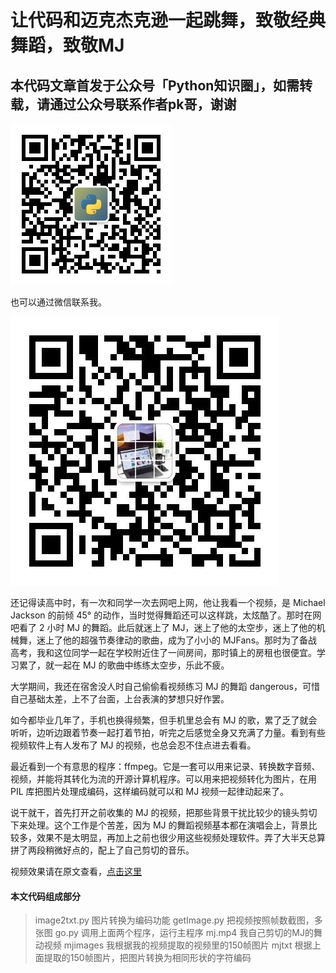 # 让代码和迈克杰克逊一起跳舞，致敬经典舞蹈，致敬MJ

## 本代码文章首发于公众号「Python知识圈」，如需转载，请通过公众号联系作者pk哥，谢谢

![公众号](https://github.com/Brucepk/pk.github.io/blob/master/gzh.jpg)

也可以通过微信联系我。

![微信](https://github.com/Brucepk/pk.github.io/blob/master/pkwx.jpg)

还记得读高中时，有一次和同学一次去网吧上网，他让我看一个视频，是 Michael Jackson 的前倾 45° 的动作，当时觉得舞蹈还可以这样跳，太炫酷了。那时在网吧看了 2 小时 MJ 的舞蹈。此后就迷上了 MJ，迷上了他的太空步，迷上了他的机械舞，迷上了他的超强节奏律动的歌曲，成为了小小的 MJFans。那时为了备战高考，我和这位同学一起在学校附近住了一间房间，那时镇上的房租也很便宜。学习累了，就一起在 MJ 的歌曲中练练太空步，乐此不疲。

大学期间，我还在宿舍没人时自己偷偷看视频练习 MJ 的舞蹈 dangerous，可惜自己基础太差，上不了台面，上台表演的梦想只好作罢。

如今都毕业几年了，手机也换得频繁，但手机里总会有 MJ 的歌，累了乏了就会听听，边听边跟着节奏一起打着节拍，听完之后感觉全身又充满了力量。看到有些视频软件上有人发布了 MJ 的视频，也总会忍不住点进去看看。

最近看到一个有意思的程序：ffmpeg。它是一套可以用来记录、转换数字音频、视频，并能将其转化为流的开源计算机程序。可以用来把视频转化为图片，在用 PIL 库把图片处理成编码，这样编码就可以和 MJ 视频一起律动起来了。

说干就干，首先打开之前收集的 MJ 的视频，把那些背景干扰比较少的镜头剪切下来处理。这个工作是个苦差，因为 MJ 的舞蹈视频基本都在演唱会上，背景比较多，效果不是太明显，再加上之前也很少用这些视频处理软件。弄了大半天总算拼了两段稍微好点的，配上了自己剪切的音乐。

视频效果请在原文查看，[点击这里](https://mp.weixin.qq.com/s?__biz=MzU4NjUxMDk5Mg==&mid=2247483989&idx=1&sn=f8ec135d689b842e2f5a82fe82c9d38a&chksm=fdfb65aaca8cecbc03a40abaf8ab8001d5e44bdf150f2303b68b6ba474de9dae442c84c4bd99&token=1092009955&lang=zh_CN#rd)

#### 本文代码组成部分
 > image2txt.py  图片转换为编码功能
 > getImage.py   把视频按照帧数截图，多张图
 > go.py         调用上面两个程序，运行主程序
 > mj.mp4        我自己剪切的MJ的舞动视频
 > mjimages      我根据我的视频提取的视频里的150帧图片
 > mjtxt         根据上面提取的150帧图片，把图片转换为相同形状的字符编码
 
